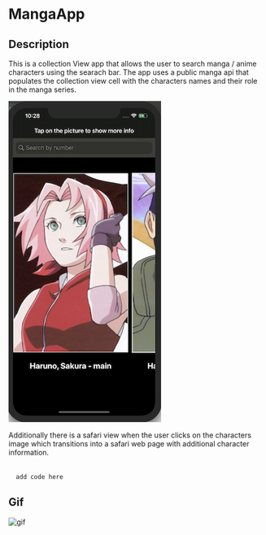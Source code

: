 # MangaApp
## Description
This is a collection View app that allows the user to search manga / anime characters using the searach bar. The app uses a public manga api that populates the collection view cell with the characters names and their role in the manga series. 

![Initial screen with default character including the search bar](Assets/homescreen.png)

Additionally there is a safari view when the user clicks on the characters image which transitions into a safari web page with additional character information.

```swift 
  
  add code here 

```

## Gif 
![gif](Assets/gif)
